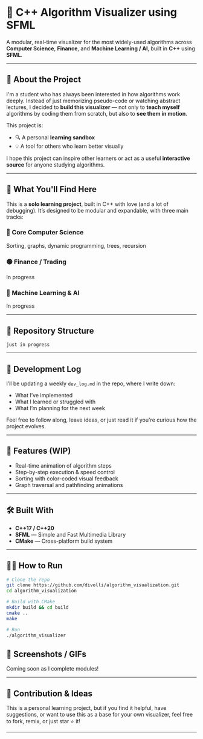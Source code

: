 # 🧠 C++ Algorithm Visualizer using SFML

A modular, real-time visualizer for the most widely-used algorithms across **Computer Science**, **Finance**, and **Machine Learning / AI**, built in **C++** using **SFML**.

---

## 📘 About the Project


I'm a student who has always been interested in how algorithms work deeply. Instead of just memorizing pseudo-code or watching abstract lectures, I decided to **build this visualizer** — not only to **teach myself** algorithms by coding them from scratch, but also to **see them in motion**.


This project is:

- 🔍 A personal **learning sandbox**
- 💡 A tool for others who learn better visually

I hope this project can inspire other learners or act as a useful **interactive source** for anyone studying algorithms.

---

## 🧠 What You'll Find Here

This is a **solo learning project**, built in C++ with love (and a lot of debugging). It’s designed to be modular and expandable, with three main tracks:

### 🔷 Core Computer Science
Sorting, graphs, dynamic programming, trees, recursion

### 🟢 Finance / Trading
In progress

### 🧠 Machine Learning & AI
In progress

---

## 📂 Repository Structure


```
just in progress
```


---

## 📅 Development Log

I’ll be updating a weekly `dev_log.md` in the repo, where I write down:
- What I’ve implemented
- What I learned or struggled with
- What I’m planning for the next week

Feel free to follow along, leave ideas, or just read it if you're curious how the project evolves.

---

## 🚀 Features (WIP)

- Real-time animation of algorithm steps
- Step-by-step execution & speed control
- Sorting with color-coded visual feedback
- Graph traversal and pathfinding animations

---

## 🛠️ Built With

- **C++17 / C++20**
- **SFML** — Simple and Fast Multimedia Library
- **CMake** — Cross-platform build system

---

## 👨‍💻 How to Run

```bash
# Clone the repo
git clone https://github.com/divolli/algorithm_visualization.git
cd algorithm_visualization

# Build with CMake
mkdir build && cd build
cmake ..
make

# Run
./algorithm_visualizer
```

## 🎥 Screenshots / GIFs

Coming soon as I complete modules!

---

## 🧪 Contribution & Ideas

This is a personal learning project, but if you find it helpful, have suggestions, or want to use this as a base for your own visualizer, feel free to fork, remix, or just star ⭐ it!

---


